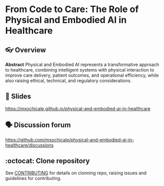 # From Code to Care: The Role of Physical and Embodied AI in Healthcare

## :eyeglasses: Overview   
**Abstract** 
Physical and Embodied AI represents a transformative approach to healthcare, combining intelligent systems with physical interaction to improve care delivery, patient outcomes, and operational efficiency, while also raising ethical, technical, and regulatory considerations.

## :school_satchel: Slides

https://mxochicale.github.io/physical-and-embodied-ai-in-healthcare

## :speaking_head: Discussion forum 

https://github.com/mxochicale/physical-and-embodied-ai-in-healthcare/discussions
  
## :octocat: Clone repository
See [CONTRIBUTING](CONTRIBUTING.md) for details on clonning repo, raising issues and guidelines for contributing.


